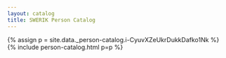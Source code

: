 ```yaml
---
layout: catalog
title: SWERIK Person Catalog
---
```

{% assign p = site.data._person-catalog.i-CyuvXZeUkrDukkDafko1Nk %}
{% include person-catalog.html p=p %}

